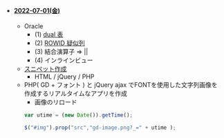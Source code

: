 
- #### [2022-07-01(金)](https://github.com/winofsql/subject-2200701)
  - Oracle 
    - (1) [dual 表](https://ja.wikipedia.org/wiki/DUAL%E8%A1%A8#:~:text=DUAL%E8%A1%A8%EF%BC%88DUAL%E3%81%B2%E3%82%87%E3%81%86%EF%BC%89%E3%81%AF,%E8%A1%8C%E3%81%86%E5%A0%B4%E5%90%88%E3%81%AB%E4%BD%BF%E3%82%8F%E3%82%8C%E3%82%8B%E3%80%82)
    - (2) [ROWID 疑似列](https://docs.oracle.com/cd/E16338_01/server.112/b56299/pseudocolumns008.htm)
    - (3) 結合演算子 => ||
    - (4) インラインビュー
  - [スニペット作成](https://github.com/winofsql/subject-220701/blob/main/gd-image.code-snippets)
    - HTML / jQuery / PHP
  - PHP( GD + フォント ) と jQuery ajax でFONTを使用した文字列画像を作成するリアルタイムなアプリを作成
    - 画像のリロード
    ```javascript
    var utime = (new Date()).getTime();

    $("#img").prop("src","gd-image.png?_=" + utime );
    ```
